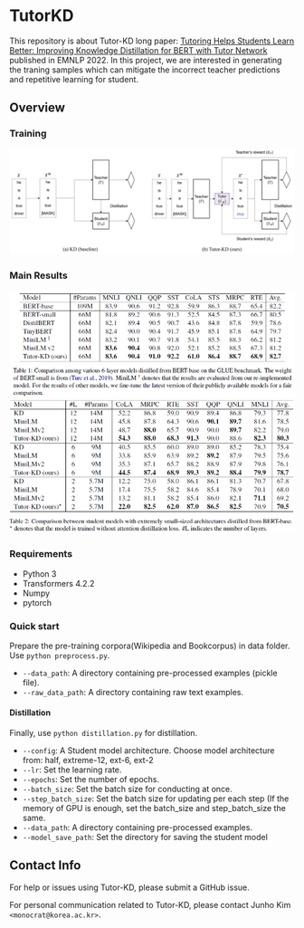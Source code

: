 # TutorKD

This repository is about Tutor-KD long paper: [Tutoring Helps Students Learn Better: Improving Knowledge Distillation for BERT with Tutor Network](https://aclanthology.org/2022.emnlp-main.498/) published in EMNLP 2022. In this project, we are interested in generating the traning samples which can mitigate the incorrect teacher predictions and repetitive learning for student.

## Overview
### Training
<img src="./figure/tutor-kd.png" width="650"/>

### Main Results
<img src="./figure/results.PNG" width="750"/>
<img src="./figure/results_extreme.PNG" width="750"/>

### Requirements
 - Python 3
 - Transformers 4.2.2
 - Numpy 
 - pytorch

### Quick start
Prepare the pre-training corpora(Wikipedia and Bookcorpus) in data folder. Use ```python preprocess.py```.

 - ```--data_path```: A directory containing pre-processed examples (pickle file).
 - ```--raw_data_path```: A directory containing raw text examples.

#### Distillation
Finally, use ```python distillation.py``` for distillation.

 - ```--config```: A Student model architecture. Choose model architecture from: half, extreme-12, ext-6, ext-2
 - ```--lr```: Set the learning rate.
 - ```--epochs```: Set the number of epochs. 
 - ```--batch_size```: Set the batch size for conducting at once. 
 - ```--step_batch_size```: Set the batch size for updating per each step (If the memory of GPU is enough, set the batch_size and step_batch_size the same.
 - ```--data_path```: A directory containing pre-processed examples.
 - ```--model_save_path```: Set the directory for saving the student model


## Contact Info 
For help or issues using Tutor-KD, please submit a GitHub issue. 

For personal communication related to Tutor-KD, please contact Junho Kim ```<monocrat@korea.ac.kr>```.
